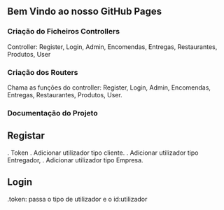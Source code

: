 ## Bem Vindo ao nosso GitHub Pages

### Criação do Ficheiros Controllers

Controller: Register, Login, Admin, Encomendas, Entregas, Restaurantes, Produtos, User

### Criação dos Routers

Chama as funções do controller: Register, Login, Admin, Encomendas, Entregas, Restaurantes, Produtos, User.

### Documentação do Projeto
## Registar
. Token
. Adicionar utilizador tipo cliente.
. Adicionar utilizador tipo Entregador,
. Adicionar utilizador tipo Empresa.

## Login
.token: passa o tipo de utilizador e o id:utilizador
